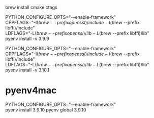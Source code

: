 brew install cmake ctags

PYTHON_CONFIGURE_OPTS="--enable-framework" \
    CPPFLAGS="-I$(brew --prefix openssl)/include -I$(brew --prefix libffi)/include" \
    LDFLAGS="-L$(brew --prefix openssl)/lib -L$(brew --prefix libffi)/lib" \
    pyenv install -v 3.9.9

PYTHON_CONFIGURE_OPTS="--enable-framework" \
    CPPFLAGS="-I$(brew --prefix openssl)/include -I$(brew --prefix libffi)/include" \
    LDFLAGS="-L$(brew --prefix openssl)/lib -L$(brew --prefix libffi)/lib" \
    pyenv install -v 3.10.1
# pyenv4mac

PYTHON_CONFIGURE_OPTS="--enable-framework" \
pyenv install 3.9.10
pyenv global 3.9.10

